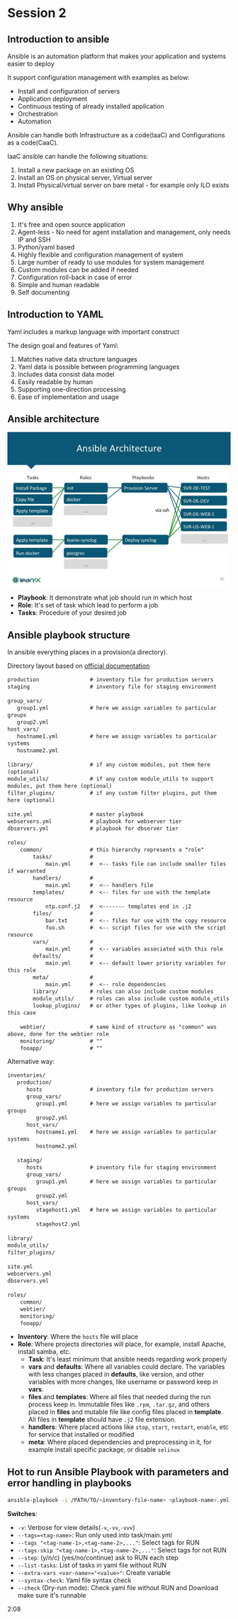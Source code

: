# Session 2

## Introduction to ansible 
Ansible is an automation platform that makes your application and
systems easier to deploy

It support configuration management with examples as below:
* Install and configuration of servers
* Application deployment
* Continuous testing of already installed application
* Orchestration
* Automation

Ansible can handle both Infrastructure as a code(IaaC) and
Configurations as a code(CaaC). 

IaaC ansible can handle the following situations:
1. Install a new package on an existing OS
1. Install an OS on physical server, Virtual server
1. Install Physical/virtual server on bare metal - for example only ILO
	 exists

## Why ansible
1. It's free and open source application
1. Agent-less - No need for agent installation and management, only
	 needs IP and SSH
1. Python/yaml based
1. Highly flexible and configuration management of system
1. Large number of ready to use modules for system management
1. Custom modules can be added if needed
1. Configuration roll-back in case of error
1. Simple and human readable
1. Self documenting

## Introduction to YAML
Yaml includes a markup language with important construct

The design goal and features of Yaml:
1. Matches native data structure languages
1. Yaml data is possible between programming languages
1. Includes data consist data model
1. Easily readable by human
1. Supporting one-direction	processing
1. Ease of implementation and usage

## Ansible architecture
![architecture](assetes/architecture.png)

* **Playbook**: It demonstrate what job should run in which host
* **Role**: It's set of task which lead to perform a job
* **Tasks**: Procedure of your desired job

## Ansible playbook structure
In ansible everything places in a provision(a directory).

Directory layout based on [official documentation](https://docs.ansible.com/ansible/2.8/user_guide/playbooks_best_practices.html)
```
production                # inventory file for production servers
staging                   # inventory file for staging environment

group_vars/
   group1.yml             # here we assign variables to particular groups
   group2.yml
host_vars/
   hostname1.yml          # here we assign variables to particular systems
   hostname2.yml

library/                  # if any custom modules, put them here (optional)
module_utils/             # if any custom module_utils to support modules, put them here (optional)
filter_plugins/           # if any custom filter plugins, put them here (optional)

site.yml                  # master playbook
webservers.yml            # playbook for webserver tier
dbservers.yml             # playbook for dbserver tier

roles/
    common/               # this hierarchy represents a "role"
        tasks/            #
            main.yml      #  <-- tasks file can include smaller files if warranted
        handlers/         #
            main.yml      #  <-- handlers file
        templates/        #  <-- files for use with the template resource
            ntp.conf.j2   #  <------- templates end in .j2
        files/            #
            bar.txt       #  <-- files for use with the copy resource
            foo.sh        #  <-- script files for use with the script resource
        vars/             #
            main.yml      #  <-- variables associated with this role
        defaults/         #
            main.yml      #  <-- default lower priority variables for this role
        meta/             #
            main.yml      #  <-- role dependencies
        library/          # roles can also include custom modules
        module_utils/     # roles can also include custom module_utils
        lookup_plugins/   # or other types of plugins, like lookup in this case

    webtier/              # same kind of structure as "common" was above, done for the webtier role
    monitoring/           # ""
    fooapp/               # ""

```
Alternative way:
```
inventories/
   production/
      hosts               # inventory file for production servers
      group_vars/
         group1.yml       # here we assign variables to particular groups
         group2.yml
      host_vars/
         hostname1.yml    # here we assign variables to particular systems
         hostname2.yml

   staging/
      hosts               # inventory file for staging environment
      group_vars/
         group1.yml       # here we assign variables to particular groups
         group2.yml
      host_vars/
         stagehost1.yml   # here we assign variables to particular systems
         stagehost2.yml

library/
module_utils/
filter_plugins/

site.yml
webservers.yml
dbservers.yml

roles/
    common/
    webtier/
    monitoring/
    fooapp/
```

* **Inventory**: Where the ```hosts``` file will place
* **Role**: Where projects directories will place, for example, install
	Apache, install samba, etc.
	* **Task**: It's least minimum that ansible needs regarding work
		properly 
	* **vars** and **defaults**: Where all variables could declare. The
		variables with less changes placed in **defaults**, like version,
		and other variables with more changes, like username or password
		keep in **vars**.
	* **files** and **templates**: Where all files that needed during the
		run process keep in. Immutable files like ```.rpm```, ```.tar.gz```,
		and others placed in **files** and mutable file like config files
		placed in **template**. All files in **template** should have
		```.j2``` file extension.
	* **handlers**: Where placed actions like ```stop```, ```start```,
		```restart```, ```enable```, etc for service that installed or
		modified
	* **meta**: Where placed dependencies and preprocessing in it, for
		example install specific package, or disable ```selinux```

## Hot to run Ansible Playbook with parameters and error handling in playbooks 

```bash
ansible-playbook -i /PATH/TO/<inventory-file-name> <playbook-name>.yml --<switches>
```

**Switches**:
* ```-v```: Verbose for view details(```-v```,```-vv```,```-vvv```)
* ```--tags=<tag-name>```: Run only <tag-name> used into task/main.yml
* ```--tags "<tag-name-1>,<tag-name-2>,..."```: Select tags for RUN
* ```--tags-skip "<tag-name-1>,<tag-name-2>,..."```: Select tags for not RUN 
* ```--step```: (y/n/c) (yes/no/continue) ask to RUN each step
* ```--list-tasks```: List of tasks in yaml file without RUN
* ```--extra-vars <var-name>="<value>"```: Create variable
* ```--syntax-check```: Yaml file syntax check
* ```--check``` (Dry-run mode): Check yaml file without RUN and Download
  make sure it's runnable

2:08
